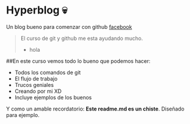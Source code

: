 # Hyperblog 💀
Un blog bueno para comenzar con github [facebook](https://facebook.com)
>El curso de git y github me esta ayudando mucho.
> - hola

##En este curso vemos todo lo bueno que podemos hacer:
* Todos los comandos de git
* El flujo de trabajo
* Trucos geniales
* Creando por mi XD
* Incluye ejemplos de los buenos

Y como un amable recordatorio: **Este readme.md es un chiste**. Diseñado para ejemplo. 